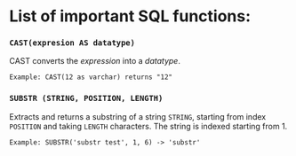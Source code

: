 # List of important SQL functions:

### `CAST(expresion AS datatype)`

CAST converts the *expression* into a *datatype*. 
```
Example: CAST(12 as varchar) returns "12"
```

### `SUBSTR (STRING, POSITION, LENGTH)`

Extracts and returns a substring of a string `STRING`, starting from index `POSITION` and taking `LENGTH` characters. The string is indexed starting from 1.
```
Example: SUBSTR('substr test', 1, 6) -> 'substr'
```
